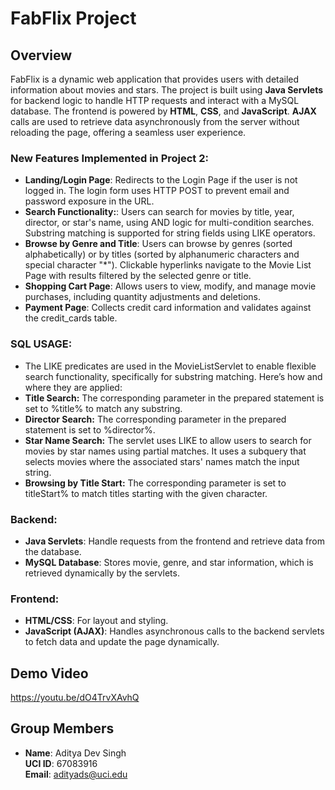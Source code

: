 # FabFlix Project

## Overview
FabFlix is a dynamic web application that provides users with detailed information about movies and stars. The project is built using **Java Servlets** for backend logic to handle HTTP requests and interact with a MySQL database. The frontend is powered by **HTML**, **CSS**, and **JavaScript**. **AJAX** calls are used to retrieve data asynchronously from the server without reloading the page, offering a seamless user experience.

### New Features Implemented in Project 2:
- **Landing/Login Page**:  Redirects to the Login Page if the user is not logged in. The login form uses HTTP POST to prevent email and password exposure in the URL.
- **Search Functionality:**: Users can search for movies by title, year, director, or star's name, using AND logic for multi-condition searches. Substring matching is supported for string fields using LIKE operators.
- **Browse by Genre and Title**: Users can browse by genres (sorted alphabetically) or by titles (sorted by alphanumeric characters and special character "*"). Clickable hyperlinks navigate to the Movie List Page with results filtered by the selected genre or title.
- **Shopping Cart Page**: Allows users to view, modify, and manage movie purchases, including quantity adjustments and deletions.
- **Payment Page**: Collects credit card information and validates against the credit_cards table.

### SQL USAGE:
- The LIKE predicates are used in the MovieListServlet to enable flexible search functionality, specifically for substring matching. Here’s how and where they are applied:
- **Title Search:** The corresponding parameter in the prepared statement is set to %title% to match any substring.
- **Director Search:** The corresponding parameter in the prepared statement is set to %director%.
- **Star Name Search:** The servlet uses LIKE to allow users to search for movies by star names using partial matches. It uses a subquery that selects movies where the associated stars' names match the input string.
- **Browsing by Title Start:** The corresponding parameter is set to titleStart% to match titles starting with the given character.

### Backend:
- **Java Servlets**: Handle requests from the frontend and retrieve data from the database.
- **MySQL Database**: Stores movie, genre, and star information, which is retrieved dynamically by the servlets.

### Frontend:
- **HTML/CSS**: For layout and styling.
- **JavaScript (AJAX)**: Handles asynchronous calls to the backend servlets to fetch data and update the page dynamically.

## Demo Video
https://youtu.be/dO4TrvXAvhQ

## Group Members
- **Name**: Aditya Dev Singh  
  **UCI ID**: 67083916  
  **Email**: adityads@uci.edu  


